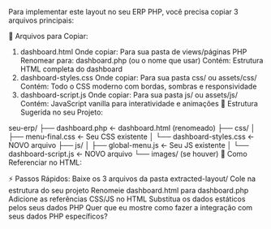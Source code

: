 Para implementar este layout no seu ERP PHP, você precisa copiar 3 arquivos principais:

📁 Arquivos para Copiar:
1. dashboard.html
Onde copiar: Para sua pasta de views/páginas PHP
Renomear para: dashboard.php (ou o nome que usar)
Contém: Estrutura HTML completa do dashboard
2. dashboard-styles.css
Onde copiar: Para sua pasta css/ ou assets/css/
Contém: Todo o CSS moderno com bordas, sombras e responsividade
3. dashboard-script.js
Onde copiar: Para sua pasta js/ ou assets/js/
Contém: JavaScript vanilla para interatividade e animações
📂 Estrutura Sugerida no seu Projeto:

seu-erp/
├── dashboard.php              ← dashboard.html (renomeado)
├── css/
│   ├── menu-final.css        ← Seu CSS existente
│   └── dashboard-styles.css  ← NOVO arquivo
├── js/
│   ├── global-menu.js        ← Seu JS existente
│   └── dashboard-script.js   ← NOVO arquivo
└── images/ (se houver)
🔗 Como Referenciar no HTML:

<!-- No <head> do seu dashboard.php -->
<link rel="stylesheet" href="css/dashboard-styles.css">

<!-- Antes do </body> -->
<script src="js/dashboard-script.js"></script>
⚡ Passos Rápidos:
Baixe os 3 arquivos da pasta extracted-layout/
Cole na estrutura do seu projeto
Renomeie dashboard.html para dashboard.php
Adicione as referências CSS/JS no HTML
Substitua os dados estáticos pelos seus dados PHP
Quer que eu mostre como fazer a integração com seus dados PHP específicos?